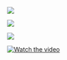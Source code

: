 ![](https://file.garden/Zlc_rlwZaj3gLlZ-/978e15e982edf4394eb386c779a3b1d5.gif)

![](https://file.garden/Zlc_rlwZaj3gLlZ-/Untitled62_20240604120420.png)

![](https://file.garden/Zlc_rlwZaj3gLlZ-/Untitled63_20240604122822.png)

[![Watch the video](https://file.garden/Zlc_rlwZaj3gLlZ-/Screenshot_20240604-124856_Pinterest.jpg)](https://pin.it/2ktPJWnnM)
